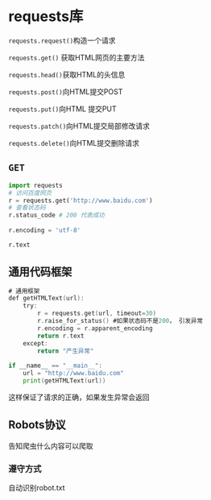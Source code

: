 # requests库

`requests.request()`构造一个请求

`requests.get()` 获取HTML网页的主要方法

`requests.head()`获取HTML的头信息

`requests.post()`向HTML提交POST

`requests.put()`向HTML 提交PUT

`requests.patch()`向HTML提交局部修改请求

`requests.delete()`向HTML提交删除请求

## `GET`

```python
import requests
# 访问百度网页
r = requests.get('http://www.baidu.com')
# 查看状态码
r.status_code # 200 代表成功
 
r.encoding = 'utf-8'

r.text
```

## 通用代码框架

```go
# 通用框架
def getHTMLText(url):
    try:
        r = requests.get(url, timeout=30)
        r.raise_for_status() #如果状态码不是200， 引发异常
        r.encoding = r.apparent_encoding
        return r.text
    except:
        return "产生异常"
    
if __name__ == "__main__":
    url = "http://www.baidu.com"
    print(getHTMLText(url))
```

这样保证了请求的正确，如果发生异常会返回

## Robots协议

告知爬虫什么内容可以爬取

### 遵守方式

 自动识别robot.txt
